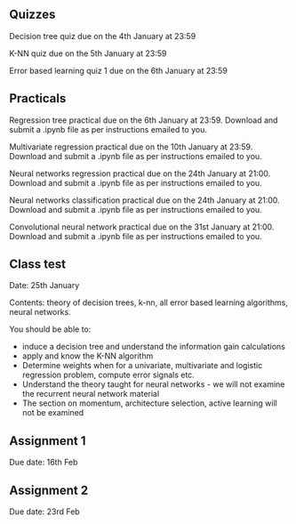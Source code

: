 Quizzes
-------
Decision tree quiz due on the 4th January at 23:59

K-NN quiz due on the 5th January at 23:59

Error based learning quiz 1 due on the 6th January at 23:59


Practicals
-----------

Regression tree practical due on the 6th January at 23:59. Download and submit a .ipynb file as per instructions emailed to you.

Multivariate regression practical due on the 10th January at 23:59. Download and submit a .ipynb file as per instructions emailed to you.

Neural networks regression practical due on the 24th January at 21:00. Download and submit a .ipynb file as per instructions emailed to you.

Neural networks classification practical due on the 24th January at 21:00. Download and submit a .ipynb file as per instructions emailed to you.

Convolutional neural network practical due on the 31st January at 21:00. Download and submit a .ipynb file as per instructions emailed to you.

Class test
----------

Date: 25th January

Contents: theory of decision trees, k-nn, all error based learning algorithms, neural networks.

You should be able to:

* induce a decision tree and understand the information gain calculations
* apply and know the K-NN algorithm
* Determine weights when for a univariate, multivariate and logistic regression problem, compute error signals etc.
* Understand the theory taught for neural networks - we will not examine the recurrent neural network material
* The section on momentum, architecture selection, active learning will not be examined

Assignment 1
------------

Due date: 16th Feb


Assignment 2
------------

Due date: 23rd Feb
